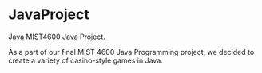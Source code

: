# JavaProject
Java MIST4600 Java Project.

As a part of our final MIST 4600 Java Programming project, we decided to create a variety of casino-style games in Java.
